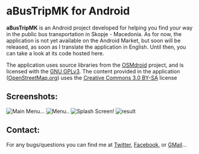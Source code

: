 aBusTripMK for Android
======================

**aBusTripMK** is an Android project developed for helping you find your way in the public bus transportation in Skopje - Macedonia. As for now, the application is not yet available on the Android Market, but soon will be released, as soon as I translate the application in English. Until then, you can take a look at its code hosted here.

The application uses source libraries from the [OSMdroid](http://code.google.com/p/osmdroid/ "OSMdroid") project, and is licensed with the [GNU GPLv3](http://www.gnu.org/licenses/gpl-3.0.txt "GNU GPLv3"). The content provided in the application ([OpenStreetMap.org](http://www.openstreetmap.org/ "OpenStreetMap.org")) uses the [Creative Commons 3.0 BY-SA](http://creativecommons.org/licenses/by-sa/3.0/ "Creative Commons 3.0 BY-SA") license

Screenshots:
-----------

![Main Menu...](http://l19.sphotos.l3.fbcdn.net/hphotos-l3-ash2/hs492.ash2/76565_111474932256505_111468335590498_83688_2172819_n.jpg "The Main menu of the application") ![Menu..](http://sphotos.ak.fbcdn.net/hphotos-ak-snc4/hs972.snc4/76565_111474935589838_111468335590498_83689_760979_n.jpg "Menu...") ![Splash Screen!](http://sphotos.ak.fbcdn.net/hphotos-ak-ash2/hs609.ash2/156134_111469088923756_111468335590498_83656_6331907_n.jpg "Splash Screen!") ![result](http://sphotos.ak.fbcdn.net/hphotos-ak-snc4/hs972.snc4/76565_111474945589837_111468335590498_83691_2971921_n.jpg "result...")

Contact:
-------

For any bugs/questions you can find me at [Twitter](http://twitter.com/drakuwa "Twitter"), [Facebook](http://www.facebook.com/drakuwa "Facebook"), or [GMail](mailto:drakuwa@gmail.com "Gmail")...

